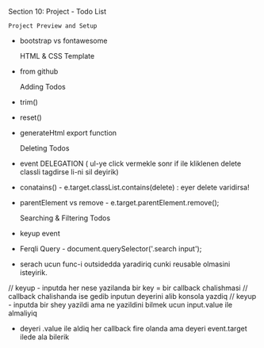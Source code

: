 Section 10: Project - Todo List


    Project Preview and Setup

* bootstrap vs fontawesome

    
    HTML & CSS Template

* from github

    
    Adding Todos

* trim()
* reset()
* generateHtml export function


    Deleting Todos

* event DELEGATION ( ul-ye click vermekle sonr if ile kliklenen delete classli
  tagdirse li-ni sil deyirik)
  
* conatains() - e.target.classList.contains(delete)  : eyer delete varidirsa!

* parentElement vs remove  - e.target.parentElement.remove();

    
    Searching & Filtering Todos

* keyup event
* Ferqli Query - document.querySelector('.search input');
* serach ucun func-i outsidedda yaradiriq cunki reusable olmasini isteyirik.

// keyup - inputda her nese yazilanda bir key =  bir callback chalishmasi
// callback chalishanda ise gedib inputun deyerini alib konsola yazdiq
// keyup - inputda bir shey yazildi ama ne yazildini bilmek ucun input.value ile almaliyiq

* deyeri .value ile aldiq her callback fire olanda ama deyeri event.target ilede ala bilerik
